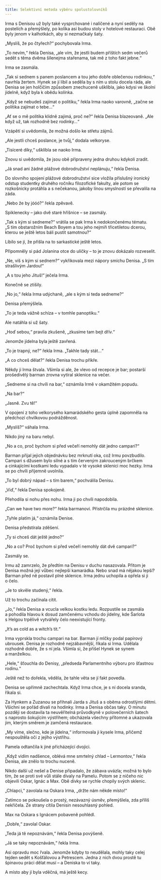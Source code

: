 ```yaml
---
title: Selektivní metoda výběru spolustolovníků
---
```


Irma s Denisou už byly také vysprchované i nalíčené a nyní seděly na postelích a přemýšlely, po kolika asi budou stoly v hotelové restauraci. Obě byly jenom v kalhotkách, aby si nezmačkaly šaty.

  

„Myslíš, že po čtyřech?“ pochybovala Irma.

„To nevím,“ řekla Denisa, „ale vím, že jestli budem příštích sedm večerů sedět s těma dvěma šílenejma stařenama, tak mě z toho fakt jebne.“

Irma se zasmála.

„Tak si sednem s panem poslancem a tou jeho dobře oblečenou rodinkou,“ navrhla žertem. Hynek se jí líbil a seděla by s ním u stolu docela ráda, ale Denisa se jen holčičím způsobem znechuceně ušklíbla, jako kdysi ve školní jídelně, když byla k obědu kolínka.

„Když se nebudeš zajímat o politiku,“ řekla Irma naoko varovně, „začne se politika zajímat o tebe…“

„Ať se o mě politika klidně zajímá, proč ne?“ řekla Denisa blazeovaně. „Ale když už, tak rozhodně bez rodinky…“

Vzápětí si uvědomila, že možná došlo ke střetu zájmů.

„Ale jestli chceš poslance, je tvůj,“ dodala velkoryse.

„Tisíceré díky,“ ušklíbla se naoko Irma.

Znovu si uvědomila, že jsou obě připraveny jedna druhou kdykoli zradit.

„Já snad ani žádné plážové dobrodružství neplánuju,“ řekla Denisa.

Do slovního spojení plážové dobrodružství sice vložila příslušný ironický odstup studentky druhého ročníku filozofické fakulty, ale potom se rozkošnicky protáhla a s nečekanou, jakoby línou smysl­ností se převalila na záda.

„Nebo že by jóóó?“ řekla zpěvavě.

Spiklenecky – jako dvě staré hříšnice – se zasmály.

„Tak s kým si sedneme?“ vrátila se pak Irma k nedokončenému tématu. „S tím obstarožním Beach Boyem a tou jeho nejmíň třicetiletou dcerou, kterou se ještě letos báli pustit samotnou?“

Líbilo se jí, že přišla na to sarkastické ještě letos.

Připomněly si pád Jolanina otce do uličky – to je znovu dokázalo rozveselit.

„Ne, víš s kým si sednem?“ vykřikovala mezi nápory smíchu Denisa. „S tím strašlivým Jardou!“

„A s tou jeho Jituš!“ ječela Irma.

Konečně se ztišily.

„No jo,“ řekla Irma udýchaně, „ale s kým si teda sedneme?“

Denisa přemýšlela.

„To je teda vážně schíza – v tomhle panoptiku.“

Ale natáhla si už šaty.

„Hoď sebou,“ pravila zkušeně, „zkusíme tam bejt dřív.“

Jenomže jídelna byla ještě zavřená.

„To je trapný, ne?“ řekla Irma. „Takhle tady stát…“

„A co chceš dělat?“ řekla Denisa trochu příkře.

Někdy ji Irma štvala. Všimla si ale, že vlevo od recepce je bar; postarší prošedivělý barman zrovna vytíral sklenice na večer.

„Sedneme si na chvíli na bar,“ oznámila Irmě v okamžitém popudu.

„Na bar?“

„Jasně. Zvu tě!“

V opojení z toho velkorysého kamarádského gesta úplně zapomněla na předchozí chvilkovou podrážděnost.

„Myslíš?“ váhala Irma.

Nikdo jiný na baru nebyl.

„No a co, proč bychom si před večeří nemohly dát jedno campari?“

Barman přijal jejich objednávku bez mrknutí oka, což Irmu povzbudilo. Campari s džusem bylo silné a s tím červeným zakrouceným brčkem a cinkajícími kostkami ledu vypadalo v té vysoké sklenici moc hezky. Irma se po chvíli příjemně uvolnila.

„To byl dobrý nápad – s tím barem,“ pochválila Denisu.

„Viď,“ řekla Denisa spokojeně.

Přehodila si nohu přes nohu. Irma ji po chvíli napodobila.

„Can we have two more?“ řekla barmanovi. Přistrčila mu prázdné sklenice.

„Tyhle platím já,“ oznámila Denise.

Denisa předstírala zděšení.

„Ty si chceš dát ještě jedno?“

„No a co? Proč bychom si před večeří nemohly dát dvě campari?“

Zasmály se.

Irmu až zamrzelo, že předtím na Denisu v duchu nasazovala. Přitom je Denisa možná její vůbec nejlepší kamarádka. Nebo snad má nějakou lepší? Barman před ně postavil plné sklenice. Irma jednu uchopila a opřela si ji o čelo.

„Je to skvěle studený,“ řekla.

Už to trochu začínala cítit.

„Jo,“ řekla Denisa a vcucla velkou kostku ledu. Rozpustile se zasmála a pohodila hlavou k dosud zamčenému vchodu do jídelny, kde Šarlota s Helgou trpělivě vytvářely čelo neexistující fronty.

„It’s as cold as a witch’s tit.“

Irma vyprskla trochu campari na bar. Barman jí mlčky podal papírový ubrousek. Denisa je rozhodně nejzábavnější, říkala si Irma. Udělala rozhodně dobře, že s ní jela. Všimla si, že přišel Hynek se synem a manželkou.

„Hele,“ šťouchla do Denisy, „předseda Parlamentního výboru pro šťastnou rodinu.“

Ještě než to dořekla, věděla, že tahle věta se jí fakt povedla.

Denisa se upřímně zachechtala. Když Irma chce, je s ní docela sranda, říkala si.

Za Hynkem a Zuzanou se přihnali Jarda s Jituš a s oběma odrostlými dětmi. Všichni se pořád dívali na hodinky. Irma a Denisa občas taky. O minutu později se dostavila ta neuvěřitelná průvodkyně v polovečerních šatech s naprosto šokujícím výstřihem; obcházela všechny přítomné a ukazovala jim, kterým směrem je zamčená restaurace.

„My víme, slečno, kde je jídelna,“ informovala ji kysele Irma, přičemž nespouštěla oči z jejího výstřihu.

Pamela odtančila k jiné přicházející dvojici.

„Když vidím nadšence, oblévá mne smrtelný chlad – Lermontov,“ řekla Denisa, ale znělo to trochu nuceně.

Nikdo další už nešel a Denise připadalo, že zábava uvázla; možná to bylo tím, že se proti své vůli stále dívaly na Pamelu. Potom se z ničeho nic objevili Oskar, Ignác a Max. Obě dívky se rychle chopily svých sklenic.

„Chlapci,“ zavolala na Oskara Irma, „držte nám někde místo!“

Zatímco se pokoušela o prostý, nezávazný úsměv, přemýšlela, zda příliš nekřičela. Ze strany cítila Denisin nesouhlasný pohled.

Max na Oskara s Ignácem pobaveně pohlédl.

„Dobře,“ zavolal Oskar.

„Teda já tě nepoznávám,“ řekla Denisa povýšeně.

„Já se taky nepoznávám,“ řekla Irma.

Asi opravdu moc řvala. Jenomže kdyby to neudělala, mohly taky celej tejden sedět s Košťálovou a Petrescem. Jedna z nich dvou prostě tu špinavou práci dělat musí – a Deniska to ví taky.

A místo aby jí byla vděčná, má ještě kecy.
